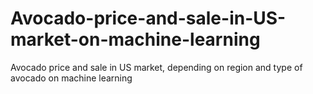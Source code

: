 # Avocado-price-and-sale-in-US-market-on-machine-learning
Avocado price and sale in US market, depending on region and type of avocado on  machine learning
